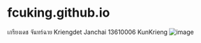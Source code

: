 # fcuking.github.io
เกรียงเดช จันทร์ฉาย Kriengdet Janchai 13610006 KunKrieng
![image](https://facebook.com/119981208_752199111992799_3082394449487433725_o.jpg)